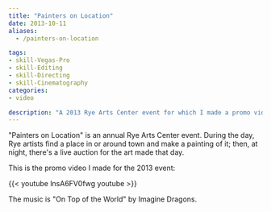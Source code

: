 ```yaml
---
title: "Painters on Location"
date: 2013-10-11
aliases:
  - /painters-on-location

tags:
- skill-Vegas-Pro
- skill-Editing
- skill-Directing
- skill-Cinematography
categories:
- video

description: "A 2013 Rye Arts Center event for which I made a promo video."
---
```


"Painters on Location" is an annual Rye Arts Center event. During the day, Rye artists find a place in or around town and make a painting of it; then, at night, there's a live auction for the art made that day.

This is the promo video I made for the 2013 event:

{{< youtube lnsA6FV0fwg youtube >}}

The music is "On Top of the World" by Imagine Dragons.
